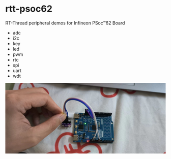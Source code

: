 # rtt-psoc62
RT-Thread peripheral demos for Infineon PSoc™62 Board

- adc
- i2c
- key
- led
- pwm
- rtc
- spi
- uart
- wdt



![](./pic.jpg)
